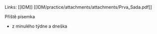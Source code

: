 Links: [[IDM]]
[[IDM/practice/attachments/attachments/Prva_Sada.pdf]]


Příště písemka 
- z minulého týdne a dneška 
